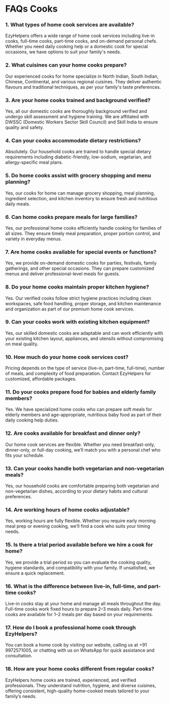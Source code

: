 # FAQs Cooks

### 1. What types of home cook services are available?
EzyHelpers offers a wide range of home cook services including live-in cooks, full-time cooks, part-time cooks, and on-demand personal chefs. Whether you need daily cooking help or a domestic cook for special occasions, we have options to suit your family's needs.

### 2. What cuisines can your home cooks prepare?
Our experienced cooks for home specialize in North Indian, South Indian, Chinese, Continental, and various regional cuisines. They deliver authentic flavours and traditional techniques, as per your family's taste preferences.

### 3. Are your home cooks trained and background verified?
Yes, all our domestic cooks are thoroughly background verified and undergo skill assessment and hygiene training. We are affiliated with DWSSC (Domestic Workers Sector Skill Council) and Skill India to ensure quality and safety.

### 4. Can your cooks accommodate dietary restrictions?
Absolutely. Our household cooks are trained to handle special dietary requirements including diabetic-friendly, low-sodium, vegetarian, and allergy-specific meal plans.

### 5. Do home cooks assist with grocery shopping and menu planning?
Yes, our cooks for home can manage grocery shopping, meal planning, ingredient selection, and kitchen inventory to ensure fresh and nutritious daily meals.

### 6. Can home cooks prepare meals for large families?
Yes, our professional home cooks efficiently handle cooking for families of all sizes. They ensure timely meal preparation, proper portion control, and variety in everyday menus.

### 7. Are home cooks available for special events or functions?
 Yes, we provide on-demand domestic cooks for parties, festivals, family gatherings, and other special occasions. They can prepare customized menus and deliver professional-level meals for guests.

### 8. Do your home cooks maintain proper kitchen hygiene?
Yes. Our verified cooks follow strict hygiene practices including clean workspaces, safe food handling, proper storage, and kitchen maintenance and organization as part of our premium home cook services.

### 9. Can your cooks work with existing kitchen equipment?
Yes, our skilled domestic cooks are adaptable and can work efficiently with your existing kitchen layout, appliances, and utensils without compromising on meal quality.

### 10. How much do your home cook services cost?
Pricing depends on the type of service (live-in, part-time, full-time), number of meals, and complexity of food preparation. Contact EzyHelpers for customized, affordable packages.

### 11. Do your cooks prepare food for babies and elderly family members?
Yes. We have specialized home cooks who can prepare soft meals for elderly members and age-appropriate, nutritious baby food as part of their daily cooking help duties.

### 12. Are cooks available for breakfast and dinner only?
Our home cook services are flexible. Whether you need breakfast-only, dinner-only, or full-day cooking, we’ll match you with a personal chef who fits your schedule.

### 13. Can your cooks handle both vegetarian and non-vegetarian meals?
Yes, our household cooks are comfortable preparing both vegetarian and non-vegetarian dishes, according to your dietary habits and cultural preferences.

### 14. Are working hours of home cooks adjustable?
Yes, working hours are fully flexible. Whether you require early morning meal prep or evening cooking, we’ll find a cook who suits your timing needs.

### 15. Is there a trial period available before we hire a cook for home?
Yes, we provide a trial period so you can evaluate the cooking quality, hygiene standards, and compatibility with your family. If unsatisfied, we ensure a quick replacement.

### 16. What is the difference between live-in, full-time, and part-time cooks?
Live-in cooks stay at your home and manage all meals throughout the day. Full-time cooks work fixed hours to prepare 2–3 meals daily. Part-time cooks are available for 1–2 meals per day based on your requirements.

### 17. How do I book a professional home cook through EzyHelpers?
You can book a home cook by visiting our website, calling us at +91 9972571005, or chatting with us on WhatsApp for quick assistance and consultation.

### 18. How are your home cooks different from regular cooks?
EzyHelpers home cooks are trained, experienced, and verified professionals. They understand nutrition, hygiene, and diverse cuisines, offering consistent, high-quality home-cooked meals tailored to your family’s needs.


